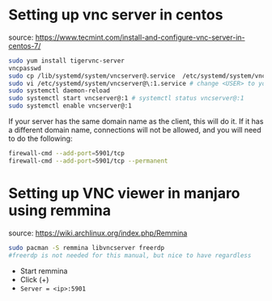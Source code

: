 

# Setting up vnc server in centos
source: https://www.tecmint.com/install-and-configure-vnc-server-in-centos-7/
```bash
sudo yum install tigervnc-server
vncpasswd
sudo cp /lib/systemd/system/vncserver@.service  /etc/systemd/system/vncserver@:1.service
sudo vi /etc/systemd/system/vncserver@\:1.service # change <USER> to your username
sudo systemctl daemon-reload
sudo systemctl start vncserver@:1 # systemctl status vncserver@:1
sudo systemctl enable vncserver@:1
```

If your server has the same domain name as the client, this will do it. 
If it has a different domain name, connections will not be allowed, and you will need to do the following:

```bash
firewall-cmd --add-port=5901/tcp
firewall-cmd --add-port=5901/tcp --permanent
```


# Setting up VNC viewer in manjaro using remmina
source: https://wiki.archlinux.org/index.php/Remmina
```bash
sudo pacman -S remmina libvncserver freerdp 
#freerdp is not needed for this manual, but nice to have regardless
```
- Start remmina
- Click (+)
- `Server = <ip>:5901`


